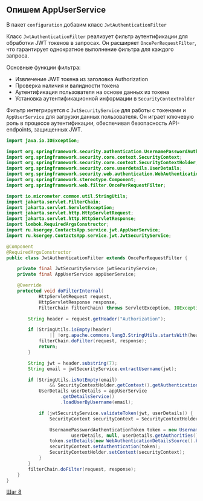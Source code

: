 ## Опишем AppUserService

В пакет `configuration` добавим класс `JwtAuthenticationFilter`

Класс `JwtAuthenticationFilter` реализует фильтр аутентификации для обработки JWT токенов в запросах. Он расширяет `OncePerRequestFilter`, что гарантирует однократное выполнение фильтра для каждого запроса.

Основные функции фильтра:
- Извлечение JWT токена из заголовка Authorization
- Проверка наличия и валидности токена
- Аутентификация пользователя на основе данных из токена
- Установка аутентификационной информации в `SecurityContextHolder`

Фильтр интегрируется с `JwtSecurityService` для работы с токенами и `AppUserService` для загрузки данных пользователя. Он играет ключевую роль в процессе аутентификации, обеспечивая безопасность API-endpoints, защищенных JWT.

```java
import java.io.IOException;

import org.springframework.security.authentication.UsernamePasswordAuthenticationToken;
import org.springframework.security.core.context.SecurityContext;
import org.springframework.security.core.context.SecurityContextHolder;
import org.springframework.security.core.userdetails.UserDetails;
import org.springframework.security.web.authentication.WebAuthenticationDetailsSource;
import org.springframework.stereotype.Component;
import org.springframework.web.filter.OncePerRequestFilter;

import io.micrometer.common.util.StringUtils;
import jakarta.servlet.FilterChain;
import jakarta.servlet.ServletException;
import jakarta.servlet.http.HttpServletRequest;
import jakarta.servlet.http.HttpServletResponse;
import lombok.RequiredArgsConstructor;
import ru.ksergey.ContactsApp.service.jwt.AppUserService;
import ru.ksergey.ContactsApp.service.jwt.JwtSecurityService;

@Component
@RequiredArgsConstructor
public class JwtAuthenticationFilter extends OncePerRequestFilter {

    private final JwtSecurityService jwtSecurityService;
    private final AppUserService appUserService;

    @Override
    protected void doFilterInternal(
            HttpServletRequest request,
            HttpServletResponse response,
            FilterChain filterChain) throws ServletException, IOException {

        String header = request.getHeader("Authorization");

        if (StringUtils.isEmpty(header)
                || !org.apache.commons.lang3.StringUtils.startsWith(header, "Bearer ")) {
            filterChain.doFilter(request, response);
            return;
        }

        String jwt = header.substring(7);
        String email = jwtSecurityService.extractUsername(jwt);

        if (StringUtils.isNotEmpty(email)
                && SecurityContextHolder.getContext().getAuthentication() == null) {
            UserDetails userDetails = appUserService
                    .getDetailsService()
                    .loadUserByUsername(email);

            if (jwtSecurityService.validateToken(jwt, userDetails)) {
                SecurityContext securityContext = SecurityContextHolder.createEmptyContext();

                UsernamePasswordAuthenticationToken token = new UsernamePasswordAuthenticationToken(
                        userDetails, null, userDetails.getAuthorities());
                token.setDetails(new WebAuthenticationDetailsSource().buildDetails(request));
                securityContext.setAuthentication(token);
                SecurityContextHolder.setContext(securityContext);
            }
        }
        filterChain.doFilter(request, response);
    }
}
```

[Шаг 8](./step-08.md)

